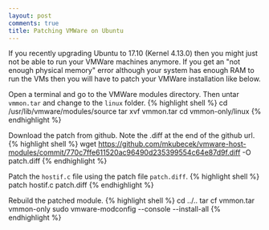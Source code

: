 ```yaml
---
layout: post
comments: true
title: Patching VMWare on Ubuntu
---
```


If you recently upgrading Ubuntu to 17.10 (Kernel 4.13.0) then you might just not be able to run your VMWare machines anymore. If you get an "not enough physical memory" error although your system has enough RAM to run the VMs then you will have to patch your VMWare installation like below.

Open a terminal and go to the VMWare modules directory. Then untar `vmmon.tar` and change to the `linux` folder.
{% highlight shell %}
cd /usr/lib/vmware/modules/source
tar xvf vmmon.tar
cd vmmon-only/linux
{% endhighlight %}

Download the patch from github. Note the .diff at the end of the github url.
{% highlight shell %}
wget https://github.com/mkubecek/vmware-host-modules/commit/770c7ffe611520ac96490d235399554c64e87d9f.diff -O patch.diff
{% endhighlight %}

Patch the `hostif.c` file using the patch file `patch.diff`.
{% highlight shell %}
patch hostif.c patch.diff
{% endhighlight %}

Rebuild the patched module.
{% highlight shell %}
cd ../..
tar cf vmmon.tar vmmon-only
sudo vmware-modconfig --console --install-all
{% endhighlight %}
